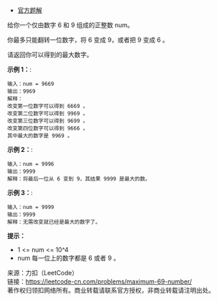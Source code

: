 * [官方题解](https://leetcode-cn.com/problems/maximum-69-number/solution/6-he-9-zu-cheng-de-zui-da-shu-zi-by-leetcode-solut/)

给你一个仅由数字 6 和 9 组成的正整数 num。

你最多只能翻转一位数字，将 6 变成 9，或者把 9 变成 6 。

请返回你可以得到的最大数字。

**示例 1：**:<br>
```
输入：num = 9669
输出：9969
解释：
改变第一位数字可以得到 6669 。
改变第二位数字可以得到 9969 。
改变第三位数字可以得到 9699 。
改变第四位数字可以得到 9666 。
其中最大的数字是 9969 。
```

**示例 2：**:<br>

```
输入：num = 9996
输出：9999
解释：将最后一位从 6 变到 9，其结果 9999 是最大的数。
```

**示例 3：**:<br>

```
输入：num = 9999
输出：9999
解释：无需改变就已经是最大的数字了。
```

**提示：** <br>
* 1 <= num <= 10^4
* num 每一位上的数字都是 6 或者 9 。


来源：力扣（LeetCode）<br>
链接：https://leetcode-cn.com/problems/maximum-69-number/ <br>
著作权归领扣网络所有。商业转载请联系官方授权，非商业转载请注明出处。<br>